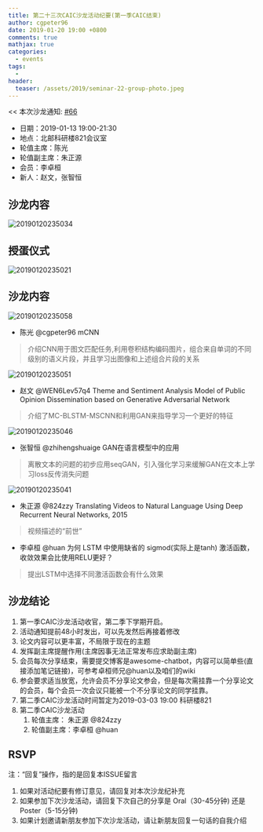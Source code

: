 ```yaml
---
title: 第二十三次CAIC沙龙活动纪要(第一季CAIC结束)
author: cgpeter96
date: 2019-01-20 19:00 +0800
comments: true
mathjax: true
categories: 
  - events
tags:
  - 
header:
  teaser: /assets/2019/seminar-22-group-photo.jpeg
---
```


<< 本次沙龙通知: [#66](https://github.com/BUPT/awesome-chatbot/issues/66)

- 日期：2019-01-13 19:00-21:30
- 地点：北邮科研楼821会议室
- 轮值主席：陈光  
- 轮值副主席：朱正源 
- 会员：李卓桓    
- 新人：赵文，张智恒

## 沙龙内容


![20190120235034](https://user-images.githubusercontent.com/18066295/51465742-80d79e80-1da3-11e9-89af-90e373a5c43c.jpg)


授蛋仪式
-----
![20190120235021](https://user-images.githubusercontent.com/18066295/51465803-a2388a80-1da3-11e9-9a51-a6b51f4098ea.jpg)

沙龙内容
----

![20190120235058](https://user-images.githubusercontent.com/18066295/51465837-b41a2d80-1da3-11e9-84b0-a8b8f21135bb.jpg)
- 陈光  @cgpeter96 mCNN 
>  介绍CNN用于图文匹配任务,利用卷积结构编码图片，组合来自单词的不同级别的语义片段，并且学习出图像和上述组合片段的关系


![20190120235051](https://user-images.githubusercontent.com/18066295/51466471-3c4d0280-1da5-11e9-84f0-1e1522aa6f92.jpg)
- 赵文 @WEN6Lev57q4 Theme and Sentiment Analysis Model of Public Opinion Dissemination based on Generative Adversarial Network
>  介绍了MC-BLSTM-MSCNN和利用GAN来指导学习一个更好的特征

![20190120235046](https://user-images.githubusercontent.com/18066295/51467151-c6e23180-1da6-11e9-8302-2238beff425a.jpg)
- 张智恒 @zhihengshuaige GAN在语言模型中的应用
>  离散文本的问题的初步应用seqGAN，引入强化学习来缓解GAN在文本上学习loss反传消失问题

![20190120235041](https://user-images.githubusercontent.com/18066295/51467700-268d0c80-1da8-11e9-8de8-0beefd29c1a7.jpg)
- 朱正源 @824zzy Translating Videos to Natural Language Using Deep Recurrent Neural Networks, 2015
> 视频描述的“前世”

- 李卓桓 @huan 为何 LSTM 中使用缺省的 sigmod(实际上是tanh) 激活函数，收敛效果会比使用RELU更好？
> 提出LSTM中选择不同激活函数会有什么效果

## 沙龙结论
1. 第一季CAIC沙龙活动收官，第二季下学期开启。
2. 活动通知提前48小时发出，可以先发然后再接着修改
3. 论文内容可以更丰富，不局限于现在的主题
4. 发挥副主席提醒作用(主席因事无法正常发布应求助副主席)
5. 会员每次分享结束，需要提交博客是awesome-chatbot，内容可以简单些(直接添加笔记链接)，可参考卓桓师兄@huan以及咱们的wiki
6. 参会要求适当放宽，允许会员不分享论文参会，但是每次需挂靠一个分享论文的会员，每个会员一次会议只能被一个不分享论文的同学挂靠。
7. 第二季CAIC沙龙活动时间暂定为2019-03-03 19:00 科研楼821
8. 第二季CAIC沙龙活动
    1. 轮值主席： 朱正源 @824zzy  
    1. 轮值副主席：李卓桓 @huan

## RSVP

注：“回复”操作，指的是回复本ISSUE留言

1. 如果对活动纪要有修订意见，请回复对本次沙龙纪补充
1. 如果参加下次沙龙活动，请回复下次自己的分享是 Oral（30-45分钟) 还是Poster（5-15分钟)
1. 如果计划邀请新朋友参加下次沙龙活动，请让新朋友回复一句话的自我介绍



